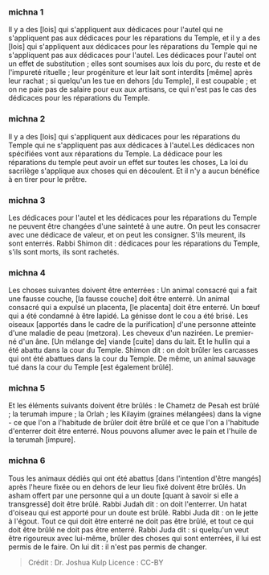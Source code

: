
### michna 1
Il y a des [lois] qui s'appliquent aux dédicaces pour l'autel qui ne s'appliquent pas aux dédicaces pour les réparations du Temple, et il y a des [lois] qui s'appliquent aux dédicaces pour les réparations du Temple qui ne s'appliquent pas aux dédicaces pour l'autel. Les dédicaces pour l'autel ont un effet de substitution ; elles sont soumises aux lois du porc, du reste et de l'impureté rituelle ; leur progéniture et leur lait sont interdits [même] après leur rachat ; si quelqu'un les tue en dehors [du Temple], il est coupable ; et on ne paie pas de salaire pour eux aux artisans, ce qui n'est pas le cas des dédicaces pour les réparations du Temple.

### michna 2
Il y a des [lois] qui s'appliquent aux dédicaces pour les réparations du Temple qui ne s'appliquent pas aux dédicaces à l'autel.Les dédicaces non spécifiées vont aux réparations du Temple. La dédicace pour les réparations du temple peut avoir un effet sur toutes les choses, La loi du sacrilège s'applique aux choses qui en découlent. Et il n'y a aucun bénéfice à en tirer pour le prêtre.

### michna 3
Les dédicaces pour l'autel et les dédicaces pour les réparations du Temple ne peuvent être changées d'une sainteté à une autre. On peut les consacrer avec une dédicace de valeur, et on peut les consigner. S'ils meurent, ils sont enterrés. Rabbi Shimon dit : dédicaces pour les réparations du Temple, s'ils sont morts, ils sont rachetés.

### michna 4
Les choses suivantes doivent être enterrées : Un animal consacré qui a fait une fausse couche, [la fausse couche] doit être enterré. Un animal consacré qui a expulsé un placenta, [le placenta] doit être enterré. Un bœuf qui a été condamné à être lapidé. La génisse dont le cou a été brisé. Les oiseaux [apportés dans le cadre de la purification] d'une personne atteinte d'une maladie de peau (metzora). Les cheveux d'un naziréen. Le premier-né d'un âne. [Un mélange de] viande [cuite] dans du lait. Et le hullin qui a été abattu dans la cour du Temple. Shimon dit : on doit brûler les carcasses qui ont été abattues dans la cour du Temple. De même, un animal sauvage tué dans la cour du Temple [est également brûlé].

### michna 5
Et les éléments suivants doivent être brûlés : le Chametz de Pesah est brûlé ; la terumah impure ; la Orlah ; les Kilayim (graines mélangées) dans la vigne - ce que l'on a l'habitude de brûler doit être brûlé et ce que l'on a l'habitude d'enterrer doit être enterré. Nous pouvons allumer avec le pain et l'huile de la terumah [impure].

### michna 6
Tous les animaux dédiés qui ont été abattus [dans l'intention d'être mangés] après l'heure fixée ou en dehors de leur lieu fixé doivent être brûlés. Un asham offert par une personne qui a un doute [quant à savoir si elle a transgressé] doit être brûlé. Rabbi Judah dit : on doit l'enterrer. Un hatat d'oiseau qui est apporté pour un doute est brûlé. Rabbi Juda dit : on le jette à l'égout. Tout ce qui doit être enterré ne doit pas être brûlé, et tout ce qui doit être brûlé ne doit pas être enterré. Rabbi Juda dit : si quelqu'un veut être rigoureux avec lui-même, brûler des choses qui sont enterrées, il lui est permis de le faire. On lui dit : il n'est pas permis de changer.

>Crédit : Dr. Joshua Kulp
>Licence : CC-BY